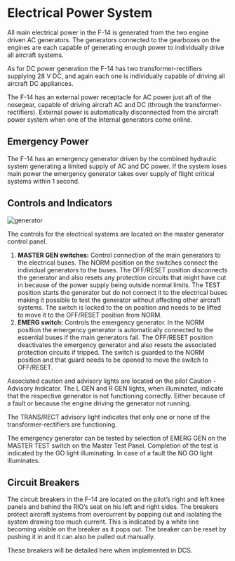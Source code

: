 # Electrical Power System

All main electrical power in the F-14 is generated from the two engine driven AC generators. The generators connected to the gearboxes on the engines are each capable of generating enough power to individually drive all aircraft systems.

As for DC power generation the F-14 has two transformer-rectifiers supplying 28 V DC, and again each one is individually capable of driving all aircraft DC appliances.

The F-14 has an external power receptacle for AC power just aft of the nosegear, capable of driving aircraft AC and DC (through the transformer-rectifiers). External power is automatically disconnected from the aircraft power system when one of the internal generators come online.

## Emergency Power

The F-14 has an emergency generator driven by the combined hydraulic system generating a limited supply of AC and DC power. If the system loses main power the emergency generator takes over supply of flight critical systems within 1 second.

## Controls and Indicators

![generator](../../img/generator1.png)

The controls for the electrical systems are located on the master generator control panel.

1. **MASTER GEN switches:** Control connection of the main generators to the electrical buses. The NORM position on the switches connect the individual generators to the buses. The OFF/RESET position disconnects the generator and also resets any protection circuits that might have cut in because of the power supply being outside normal limits. The TEST position starts the generator but do not connect it to the electrical buses making it possible to test the generator without affecting other aircraft systems. The switch is locked to the on position and needs to be lifted to move it to the OFF/RESET position from NORM.
2. **EMERG switch:** Controls the emergency generator. In the NORM position the emergency generator is automatically connected to the essential buses if the main generators fail. The OFF/RESET position deactivates the emergency generator and also resets the associated protection circuits if tripped. The switch is guarded to the NORM position and that guard needs to be opened to move the switch to OFF/RESET.

Associated caution and advisory lights are located on the pilot Caution - Advisory Indicator. The L GEN and R GEN lights, when illuminated, indicate that the respective generator is not functioning correctly. Either because of a fault or because the engine driving the generator not running.

The TRANS/RECT advisory light indicates that only one or none of the transformer-rectifiers are functioning.

The emergency generator can be tested by selection of EMERG GEN on the MASTER TEST switch on the Master Test Panel. Completion of the test is indicated by the GO light illuminating. In case of a fault the NO GO light illuminates.

## Circuit Breakers

The circuit breakers in the F-14 are located on the pilot’s right and left knee panels and behind the RIO’s seat on his left and right sides. The breakers protect aircraft systems from overcurrent by popping out and isolating the system drawing too much current. This is indicated by a white line becoming visible on the breaker as it pops out. The breaker can be reset by pushing it in and it can also be pulled out manually.

These breakers will be detailed here when implemented in DCS.
